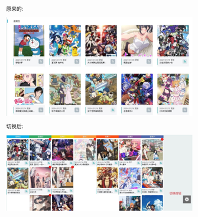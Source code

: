 原来的:

![](https://raw.githubusercontent.com/jqtmviyu/UserScripts/main/mikan%E9%A6%96%E9%A1%B5%E5%88%87%E6%8D%A2%E5%8F%AA%E6%98%BE%E7%A4%BA%E8%AE%A2%E9%98%85/old.jpg)

切换后:

![](https://raw.githubusercontent.com/jqtmviyu/UserScripts/main/mikan%E9%A6%96%E9%A1%B5%E5%88%87%E6%8D%A2%E5%8F%AA%E6%98%BE%E7%A4%BA%E8%AE%A2%E9%98%85/new.jpg)

